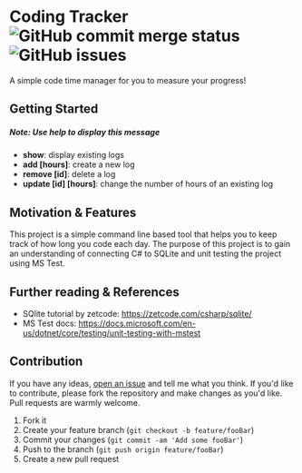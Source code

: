 # Coding Tracker   ![GitHub commit merge status](https://img.shields.io/github/commit-status/CodeDreamer06/CodingTracker/main/140c0a47b9ef55afe7952d8e11e8cd1f074b792f)&nbsp;  ![GitHub issues](https://img.shields.io/github/issues/CodeDreamer06/CodingTracker)
A simple code time manager for you to measure your progress!
## Getting Started
##### Note: Use help to display this message
* **show**: display existing logs
* **add [hours]**: create a new log
* **remove [id]**: delete a log
* **update [id] [hours]**: change the number of hours of an existing log
## Motivation & Features
This project is a simple command line based tool that helps you to keep track of how long you code each day. The purpose of this project is to gain an understanding of connecting C# to SQLite and unit testing the project using MS Test.

## Further reading & References
* SQlite tutorial by zetcode: https://zetcode.com/csharp/sqlite/
* MS Test docs: https://docs.microsoft.com/en-us/dotnet/core/testing/unit-testing-with-mstest
## Contribution
If you have any ideas,   [open an issue](https://github.com/CodeDreamer06/ExerciseTracker/issues/new)  and tell me what you think. If you'd like to contribute, please fork the repository and make changes as you'd like. Pull requests are warmly welcome.
1. Fork it
2. Create your feature branch (`git checkout -b feature/fooBar`)
3. Commit your changes (`git commit -am 'Add some fooBar'`)
4. Push to the branch (`git push origin feature/fooBar`)
5. Create a new pull request